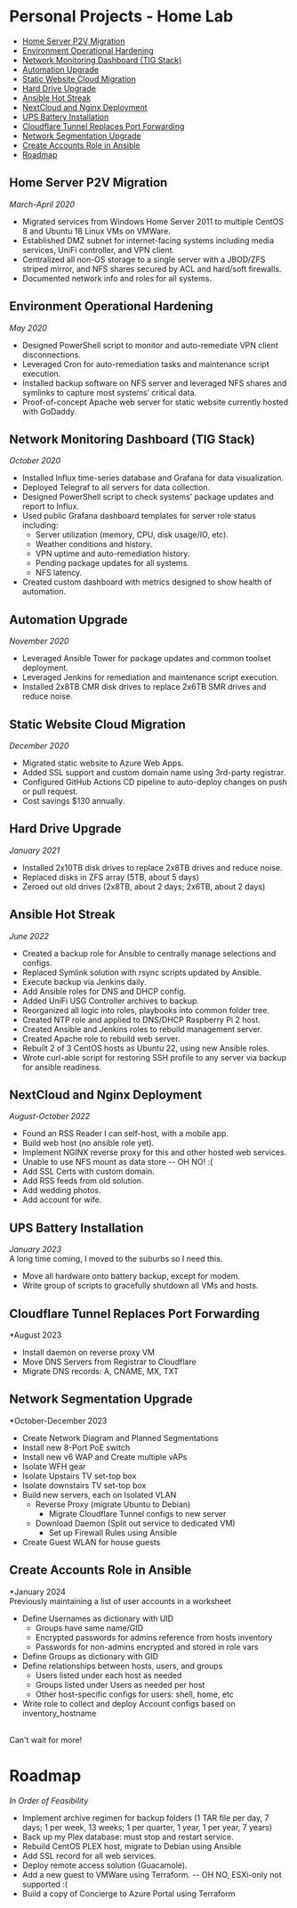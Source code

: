 # Personal Projects - Home Lab
<!--ts-->
* [Home Server P2V Migration](https://github.com/tonypags/resume/blob/master/Personal-Projects.md#home-server-p2v-migration)
* [Environment Operational Hardening](https://github.com/tonypags/resume/blob/master/Personal-Projects.md#environment-operational-hardening)
* [Network Monitoring Dashboard	(TIG Stack)](https://github.com/tonypags/resume/blob/master/Personal-Projects.md#network-monitoring-dashboardtig-stack)
* [Automation Upgrade](https://github.com/tonypags/resume/blob/master/Personal-Projects.md#automation-upgrade)
* [Static Website Cloud Migration](https://github.com/tonypags/resume/blob/master/Personal-Projects.md#static-website-cloud-migration)
* [Hard Drive Upgrade](https://github.com/tonypags/resume/blob/master/Personal-Projects.md#hard-drive-upgrade)
* [Ansible Hot Streak](https://github.com/tonypags/resume/blob/master/Personal-Projects.md#ansible-hot-streak)
* [NextCloud and Nginx Deployment](https://github.com/tonypags/resume/blob/master/Personal-Projects.md#NextCloud-and-Nginx-Deployment)
* [UPS Battery Installation](https://github.com/tonypags/resume/blob/master/Personal-Projects.md#UPS-Battery-Installation)
* [Cloudflare Tunnel Replaces Port Forwarding](https://github.com/tonypags/resume/blob/master/Personal-Projects.md#Cloudflare-Tunnel-Replaces-Port-Forwarding)
* [Network Segmentation Upgrade](https://github.com/tonypags/resume/blob/master/Personal-Projects.md#Network-Segmentation-Upgrade)
* [Create Accounts Role in Ansible](https://github.com/tonypags/resume/blob/master/Personal-Projects.md#Create-Accounts-Role-in-Ansible)
* [Roadmap](https://github.com/tonypags/resume/blob/master/Personal-Projects.md#roadmap)
<!--te-->

## Home Server P2V Migration
*March-April 2020*
- Migrated services from Windows Home Server 2011 to multiple CentOS 8 and Ubuntu 18 Linux VMs on VMWare.
- Established DMZ subnet for internet-facing systems including media services, UniFi controller, and VPN client. 
- Centralized all non-OS storage to a single server with a JBOD/ZFS striped mirror, and NFS shares secured by ACL and hard/soft firewalls. 
- Documented network info and roles for all systems. 

## Environment Operational Hardening
*May 2020*
- Designed PowerShell script to monitor and auto-remediate VPN client disconnections.
- Leveraged Cron for auto-remediation tasks and maintenance script execution.
- Installed backup software on NFS server and leveraged NFS shares and symlinks to capture most systems’ critical data. 
- Proof-of-concept Apache web server for static website currently hosted with GoDaddy. 

## Network Monitoring Dashboard	(TIG Stack)
*October 2020*
- Installed Influx time-series database and Grafana for data visualization. 
- Deployed Telegraf to all servers for data collection. 
- Designed PowerShell script to check systems’ package updates and report to Influx. 
- Used public Grafana dashboard templates for server role status including: 
  - Server utilization (memory, CPU, disk usage/IO, etc). 
  - Weather conditions and history. 
  - VPN uptime and auto-remediation history. 
  - Pending package updates for all systems. 
  - NFS latency. 
- Created custom dashboard with metrics designed to show health of automation. 

## Automation Upgrade
*November 2020*
- Leveraged Ansible Tower for package updates and common toolset deployment.
- Leveraged Jenkins for remediation and maintenance script execution.
- Installed 2x8TB CMR disk drives to replace 2x6TB SMR drives and reduce noise. 

## Static Website Cloud Migration
*December 2020*
- Migrated static website to Azure Web Apps. 
- Added SSL support and custom domain name using 3rd-party registrar. 
- Configured GitHub Actions CD pipeline to auto-deploy changes on push or pull request. 
- Cost savings $130 annually. 

## Hard Drive Upgrade
*January 2021*
- Installed 2x10TB disk drives to replace 2x8TB drives and reduce noise. 
- Replaced disks in ZFS array (5TB, about 5 days)
- Zeroed out old drives (2x8TB, about 2 days; 2x6TB, about 2 days)

## Ansible Hot Streak
*June 2022*
- Created a backup role for Ansible to centrally manage selections and configs.
- Replaced Symlink solution with rsync scripts updated by Ansible.
- Execute backup via Jenkins daily.
- Add Ansible roles for DNS and DHCP config.
- Added UniFi USG Controller archives to backup.
- Reorganized all logic into roles, playbooks into common folder tree.
- Created NTP role and applied to DNS/DHCP Raspberry Pi 2 host.
- Created Ansible and Jenkins roles to rebuild management server.
- Created Apache role to rebuild web server.
- Rebuilt 2 of 3 CentOS hosts as Ubuntu 22, using new Ansible roles.
- Wrote curl-able script for restoring SSH profile to any server via backup for ansible readiness.

## NextCloud and Nginx Deployment
*August-October 2022*
- Found an RSS Reader I can self-host, with a mobile app.
- Build web host (no ansible role yet).
- Implement NGINX reverse proxy for this and other hosted web services.
- Unable to use NFS mount as data store -- OH NO!  :(
- Add SSL Certs with custom domain.
- Add RSS feeds from old solution.
- Add wedding photos.
- Add account for wife.

## UPS Battery Installation
*January 2023*<br>
A long time coming, I moved to the suburbs so I need this.
- Move all hardware onto battery backup, except for modem.
- Write group of scripts to gracefully shutdown all VMs and hosts.

## Cloudflare Tunnel Replaces Port Forwarding
*August 2023
- Install daemon on reverse proxy VM
- Move DNS Servers from Registrar to Cloudflare
- Migrate DNS records: A, CNAME, MX, TXT

## Network Segmentation Upgrade
*October-December 2023
- Create Network Diagram and Planned Segmentations
- Install new 8-Port PoE switch
- Install new v6 WAP and Create multiple vAPs
- Isolate WFH gear
- Isolate Upstairs TV set-top box
- Isolate downstairs TV set-top box
- Build new servers, each on Isolated VLAN
  - Reverse Proxy (migrate Ubuntu to Debian)
    - Migrate Cloudflare Tunnel configs to new server
  - Download Daemon (Split out service to dedicated VM)
    - Set up Firewall Rules using Ansible
- Create Guest WLAN for house guests

## Create Accounts Role in Ansible
*January 2024<br>
Previously maintaining a list of user accounts in a worksheet
- Define Usernames as dictionary with UID
  - Groups have same name/GID
  - Encrypted passwords for admins reference from hosts inventory
  - Passwords for non-admins encrypted and stored in role vars
- Define Groups as dictionary with GID
- Define relationships between hosts, users, and groups
  - Users listed under each host as needed
  - Groups listed under Users as needed per host
  - Other host-specific configs for users: shell, home, etc
- Write role to collect and deploy Account configs based on inventory_hostname


<br>
Can't wait for more!
<br>

# Roadmap
*In Order of Feasibility*
- Implement archive regimen for backup folders (1 TAR file per day, 7 days; 1 per week, 13 weeks; 1 per quarter, 1 year, 1 per year, 7 years)
- Back up my Plex database: must stop and restart service.
- Rebuild CentOS PLEX host, migrate to Debian using Ansible
- Add SSL record for all web services.
- Deploy remote access solution (Guacamole).
- Add a new guest to VMWare using Terraform. -- OH NO, ESXi-only not supported :(
- Build a copy of Concierge to Azure Portal using Terraform
